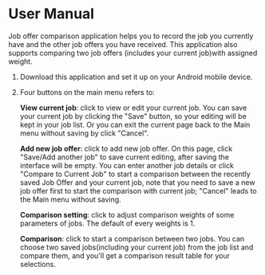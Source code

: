 # User Manual
Job offer comparison application helps you to record the job you currently have and the other job offers you have received.
This application also supports comparing two job offers (includes your current job)with assigned weight.
1. Download this application and set it up on your Android mobile device.
2. Four buttons on the main menu refers to: 

   	**View current job**: click to view or edit your current job. You can save your current job by clicking the "Save" button, so your editing will be kept in your job list. Or you can exit the current page back to the Main menu without saving by click "Cancel".

	**Add new job offer**: click to add new job offer. On this page, click "Save/Add another job" to save current editing, after saving the interface will be empty. You can enter another job details or click "Compare to Current Job" to start a comparison between the recently saved Job Offer and your current job, note that you need to save a new job offer first to start the comparison with current job; "Cancel" leads to the Main menu without saving.

	**Comparison setting**: click to adjust comparison weights of some parameters of jobs. The default of every weights is 1.

	**Comparison**: click to start a comparison between two jobs. You can choose two saved jobs(including your current job) from the job list and compare them, and you'll get a comparison result table for your selections.

